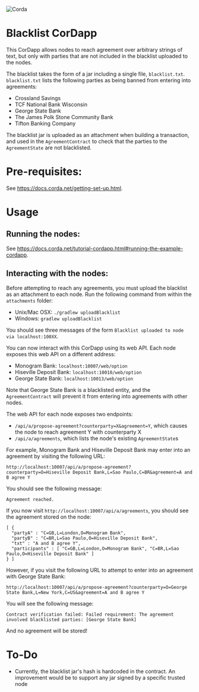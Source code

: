 ![Corda](https://www.corda.net/wp-content/uploads/2016/11/fg005_corda_b.png)

# Blacklist CorDapp

This CorDapp allows nodes to reach agreement over arbitrary strings of text, but only with parties that are not 
included in the blacklist uploaded to the nodes.

The blacklist takes the form of a jar including a single file, `blacklist.txt`. `blacklist.txt` lists the following 
parties as being banned from entering into agreements:

* Crossland Savings
* TCF National Bank Wisconsin
* George State Bank
* The James Polk Stone Community Bank
* Tifton Banking Company

The blacklist jar is uploaded as an attachment when building a transaction, and used in the `AgreementContract` to 
check that the parties to the `AgreementState` are not blacklisted.

# Pre-requisites:
  
See https://docs.corda.net/getting-set-up.html.

# Usage

## Running the nodes:

See https://docs.corda.net/tutorial-cordapp.html#running-the-example-cordapp.

## Interacting with the nodes:

Before attempting to reach any agreements, you must upload the blacklist as an attachment to each node. Run the 
following command from within the `attachments` folder:

* Unix/Mac OSX: `./gradlew uploadBlacklist`
* Windows: `gradlew uploadBlacklist`

You should see three messages of the form `Blacklist uploaded to node via localhost:100XX`.

You can now interact with this CorDapp using its web API. Each node exposes this web API on a different address:

* Monogram Bank: `localhost:10007/web/option`
* Hiseville Deposit Bank: `localhost:10010/web/option`
* George State Bank: `localhost:10013/web/option`

Note that George State Bank is a blacklisted entity, and the `AgreementContract` will prevent it from entering into 
agreements with other nodes.

The web API for each node exposes two endpoints:

* `/api/a/propose-agreement?counterparty=X&agreement=Y`, which causes the node to reach agreement Y with counterparty X
* `/api/a/agreements`, which lists the node's existing `AgreementState`s

For example, Monogram Bank and Hiseville Deposit Bank may enter into an agreement by visiting the following URL:

    http://localhost:10007/api/a/propose-agreement?counterparty=O=Hiseville Deposit Bank,L=Sao Paulo,C=BR&agreement=A and B agree Y

You should see the following message:

    Agreement reached.

If you now visit `http://localhost:10007/api/a/agreements`, you should see the agreement stored on the node:

    [ {
      "partyA" : "C=GB,L=London,O=Monogram Bank",
      "partyB" : "C=BR,L=Sao Paulo,O=Hiseville Deposit Bank",
      "txt" : "A and B agree Y",
      "participants" : [ "C=GB,L=London,O=Monogram Bank", "C=BR,L=Sao Paulo,O=Hiseville Deposit Bank" ]
    } ]
    
However, if you visit the following URL to attempt to enter into an agreement with George State Bank:

    http://localhost:10007/api/a/propose-agreement?counterparty=O=George State Bank,L=New York,C=US&agreement=A and B agree Y
    
You will see the following message:

    Contract verification failed: Failed requirement: The agreement involved blacklisted parties: [George State Bank]

And no agreement will be stored!

# To-Do

* Currently, the blacklist jar's hash is hardcoded in the contract. An improvement would be to support any jar signed 
  by a specific trusted node
  